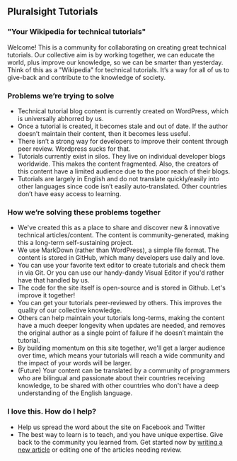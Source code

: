 ## Pluralsight Tutorials
### "Your Wikipedia for technical tutorials"

Welcome! This is a community for collaborating on creating great technical tutorials.  Our collective aim is by working together, we can educate the world, plus improve our knowledge, so we can be smarter than yesterday. Think of this as a "Wikipedia" for technical tutorials.  It’s a way for all of us to give-back and contribute to the knowledge of society.

### Problems we’re trying to solve

- Technical tutorial blog content is currently created on WordPress, which is universally abhorred by us.
- Once a tutorial is created, it becomes stale and out of date. If the author doesn’t maintain their content, then it becomes less useful.
- There isn’t a strong way for developers to improve their content through peer review.  Wordpress sucks for that.
- Tutorials currently exist in silos.  They live on individual developer blogs worldwide.  This makes the content fragmented.  Also, the creators of this content have a limited audience due to the poor reach of their blogs.
- Tutorials are largely in English and do not translate quickly/easily into other languages since code isn’t easily auto-translated.  Other countries don’t have easy access to learning.


### How we’re solving these problems together

- We've created this as a place to share and discover new & innovative technical articles/content. The content is community-generated, making this a long-term self-sustaining project.
- We use MarkDown (rather than WordPress), a simple file format.  The content is stored in GitHub, which many developers use daily and love.
- You can use your favorite text editor to create tutorials and check them in via Git.  Or you can use our handy-dandy Visual Editor if you'd rather have that handled by us.
- The code for the site itself is open-source and is stored in Github.  Let's improve it together!
- You can get your tutorials peer-reviewed by others.  This improves the quality of our collective knowledge.
- Others can help maintain your tutorials long-terms, making the content have a much deeper longevity when updates are needed, and removes the original author as a single point of failure if he doesn’t maintain the tutorial.
- By building momentum on this site together, we'll get a larger audience over time, which means your tutorials will reach a wide community and the impact of your words will be larger.
- (Future) Your content can be translated by a community of programmers who are bilingual and passionate about their countries receiving knowledge, to be shared with other countries who don't have a deep understanding of the English language.

### I love this.  How do I help?

- Help us spread the word about the site on Facebook and Twitter
- The best way to learn is to teach, and you have unique expertise. Give back to the community you learned from.  Get started now by [writing a new article](/write/) or editing one of the articles needing review.
